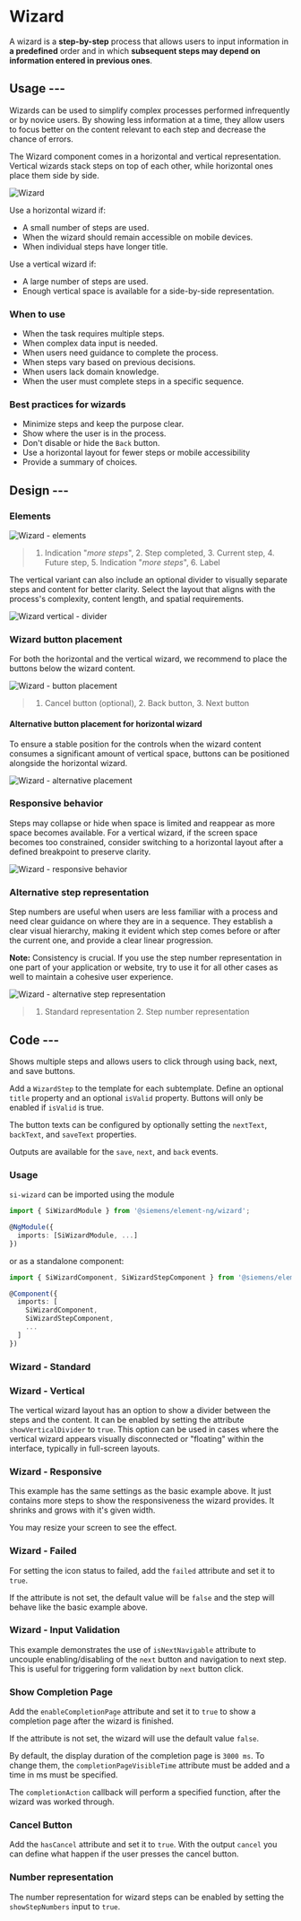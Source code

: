 # Wizard

A wizard is a **step-by-step** process that allows users to input information in
**a predefined** order and in which **subsequent steps may depend on**
**information entered in previous ones**.

## Usage ---

Wizards can be used to simplify complex processes performed infrequently or by
novice users. By showing less information at a time, they allow users to focus
better on the content relevant to each step and decrease the chance of errors.

The Wizard component comes in a horizontal and vertical representation. Vertical
wizards stack steps on top of each other, while horizontal ones place them side
by side.

![Wizard](images/wizard.png)

Use a horizontal wizard if:

- A small number of steps are used.
- When the wizard should remain accessible on mobile devices.
- When individual steps have longer title.

Use a vertical wizard if:

- A large number of steps are used.
- Enough vertical space is available for a side-by-side representation.

### When to use

- When the task requires multiple steps.
- When complex data input is needed.
- When users need guidance to complete the process.
- When steps vary based on previous decisions.
- When users lack domain knowledge.
- When the user must complete steps in a specific sequence.

### Best practices for wizards

- Minimize steps and keep the purpose clear.
- Show where the user is in the process.
- Don't disable or hide the `Back` button.
- Use a horizontal layout for fewer steps or mobile accessibility
- Provide a summary of choices.

## Design ---

### Elements

![Wizard - elements](images/wizard-usage-construction.png)

> 1. Indication "*more steps*", 2. Step completed, 3. Current step, 4. Future
  step, 5. Indication "*more steps*", 6. Label

The vertical variant can also include an optional divider to visually separate
steps and content for better clarity. Select the layout that aligns with the
process's complexity, content length, and spatial requirements.

![Wizard vertical - divider](images/wizard-vertical-divider.png)

### Wizard button placement

For both the horizontal and the vertical wizard, we recommend to place the
buttons below the wizard content.

![Wizard - button placement](images/wizard-usage-button-placement.png)

> 1. Cancel button (optional), 2. Back button,  3. Next button

#### Alternative button placement for horizontal wizard

To ensure a stable position for the controls when the wizard content consumes a
significant amount of vertical space, buttons can be positioned alongside the
horizontal wizard.

![Wizard - alternative placement](images/wizard-usage-alternative-button-placement.png)

### Responsive behavior

Steps may collapse or hide when space is limited and reappear as more space
becomes available. For a vertical wizard, if the screen space becomes too
constrained, consider switching to a horizontal layout after a defined
breakpoint to preserve clarity.

![Wizard - responsive behavior](images/wizard-usage-behavior-n-steps.png)

### Alternative step representation

Step numbers are useful when users are less familiar with a process and need
clear guidance on where they are in a sequence. They establish a clear visual
hierarchy, making it evident which step comes before or after the current one,
and provide a clear linear progression.

**Note:** Consistency is crucial. If you use the step number representation in
one part of your application or website, try to use it for all other cases as
well to maintain a cohesive user experience.

![Wizard - alternative step representation](images/wizard-usage-steps.png)

> 1. Standard representation 2. Step number representation

## Code ---

Shows multiple steps and allows users to click through using back, next, and
save buttons.

Add a `WizardStep` to the template for each subtemplate. Define an optional
`title` property and an optional `isValid` property. Buttons will only be
enabled if `isValid` is true.

The button texts can be configured by optionally setting the `nextText`,
`backText`, and `saveText` properties.

Outputs are available for the `save`, `next`, and `back` events.

### Usage

`si-wizard` can be imported using the module

```ts
import { SiWizardModule } from '@siemens/element-ng/wizard';

@NgModule({
  imports: [SiWizardModule, ...]
})
```

or as a standalone component:

```ts
import { SiWizardComponent, SiWizardStepComponent } from '@siemens/element-ng/wizard';

@Component({
  imports: [
    SiWizardComponent,
    SiWizardStepComponent,
    ...
  ]
})
```

### Wizard - Standard

<si-docs-component example="si-wizard/si-wizard" height="270"></si-docs-component>

### Wizard - Vertical

The vertical wizard layout has an option to show a divider between the steps and
the content. It can be enabled by setting the attribute `showVerticalDivider` to
`true`. This option can be used in cases where the vertical wizard appears
visually disconnected or "floating" within the interface, typically in
full-screen layouts.

<si-docs-component example="si-wizard/si-wizard-vertical" height="290"></si-docs-component>

### Wizard - Responsive

This example has the same settings as the basic example above. It just contains
more steps to show the responsiveness the wizard provides. It shrinks and grows
with it's given width.

You may resize your screen to see the effect.

<si-docs-component example="si-wizard/si-wizard-dynamical" height="340"></si-docs-component>

### Wizard - Failed

For setting the icon status to failed, add the `failed` attribute and set it to
`true`.

If the attribute is not set, the default value will be `false` and the step will
behave like the basic example above.

<si-docs-component example="si-wizard/si-wizard-failed" height="270"></si-docs-component>

### Wizard - Input Validation

This example demonstrates the use of `isNextNavigable` attribute to uncouple
enabling/disabling of the `next` button and navigation to next step. This is
useful for triggering form validation by `next` button click.

<si-docs-component example="si-wizard/si-wizard-input-validation" height="270"></si-docs-component>

### Show Completion Page

Add the `enableCompletionPage` attribute and set it to `true` to show a
completion page after the wizard is finished.

If the attribute is not set, the wizard will use the default value `false`.

By default, the display duration of the completion page is `3000 ms`. To change
them, the `completionPageVisibleTime` attribute must be added and a time in ms
must be specified.

The `completionAction` callback will perform a specified function, after the
wizard was worked through.

<si-docs-component example="si-wizard/si-wizard-show-completion-page" height="270"></si-docs-component>

### Cancel Button

Add the `hasCancel` attribute and set it to `true`. With the output `cancel`
you can define what happen if the user presses the cancel button.

<si-docs-component example="si-wizard/si-wizard-cancel-button" height="270"></si-docs-component>

### Number representation

The number representation for wizard steps can be enabled by setting the
`showStepNumbers` input to `true`.

<si-docs-component example="si-wizard/si-wizard-numbered-steps" height="340"></si-docs-component>

<si-docs-api component="SiWizardComponent"></si-docs-api>

<si-docs-api component="SiWizardStepComponent"></si-docs-api>

<si-docs-types></si-docs-types>
